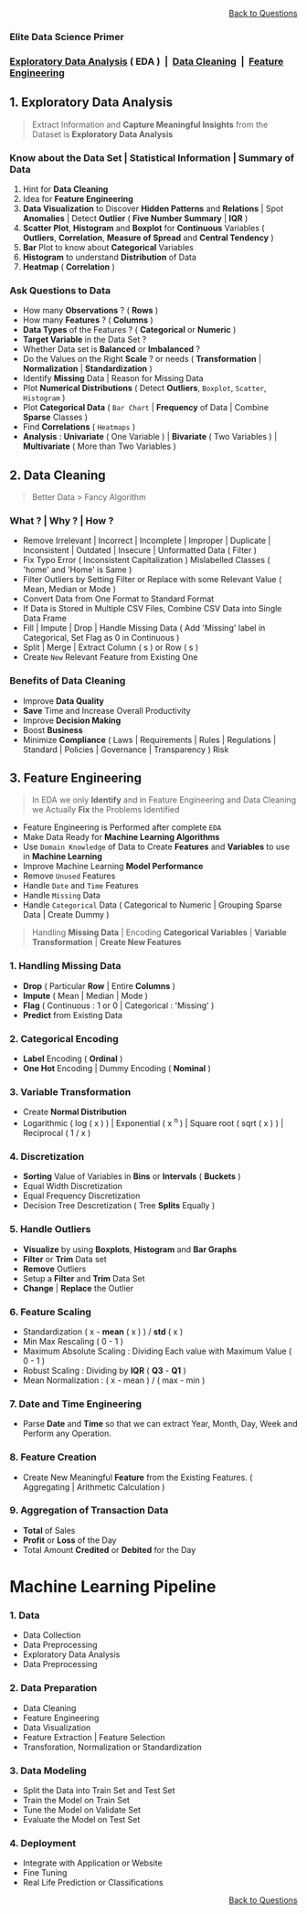 <p align='right'><a align="right" href="https://github.com/KIRANKUMAR7296/Library/blob/main/Interview.md">Back to Questions</a></p>

### Elite Data Science Primer

<h3><a href='#eda'>Exploratory Data Analysis</a> ( EDA )&nbsp; |&nbsp; <a href='#clean'>Data Cleaning</a>&nbsp; |&nbsp; <a href='#fe'>Feature Engineering</a></h3>

<h2 name='eda'>1. Exploratory Data Analysis</h2>

> Extract Information and **Capture Meaningful Insights** from the Dataset is **Exploratory Data Analysis**

### Know about the Data Set | Statistical Information | Summary of Data

1. Hint for **Data Cleaning**
2. Idea for **Feature Engineering**
3. **Data Visualization** to Discover **Hidden Patterns** and **Relations** | Spot **Anomalies** | Detect **Outlier** ( **Five Number Summary** | **IQR** )
4. **Scatter Plot**, **Histogram** and **Boxplot** for **Continuous** Variables ( **Outliers**, **Correlation**, **Measure of Spread** and **Central Tendency** )
5. **Bar** Plot to know about **Categorical** Variables
6. **Histogram** to understand **Distribution** of Data
7. **Heatmap** ( **Correlation** )

### Ask Questions to Data 
- How many **Observations** ? ( **Rows** )
- How many **Features** ? ( **Columns** )
- **Data Types** of the Features ? ( **Categorical** or **Numeric** )
- **Target Variable** in the Data Set ?
- Whether Data set is **Balanced** or **Imbalanced** ?
- Do the Values on the Right **Scale** ? or needs ( **Transformation** | **Normalization** | **Standardization** )
- Identify **Missing** Data | Reason for Missing Data
- Plot **Numerical Distributions** ( Detect **Outliers**, `Boxplot`, `Scatter`, `Histogram` )
- Plot **Categorical Data** ( `Bar Chart` | **Frequency** of Data | Combine **Sparse** Classes ) 
- Find **Correlations** ( `Heatmaps` )
- **Analysis** : **Univariate** ( One Variable ) | **Bivariate** ( Two Variables ) | **Multivariate** ( More than Two Variables )

<h2 name='clean'>2. Data Cleaning</h2>

> Better Data > Fancy Algorithm

### What ? | Why ? | How ?

- Remove Irrelevant | Incorrect | Incomplete | Improper | Duplicate | Inconsistent | Outdated | Insecure | Unformatted Data ( Filter )
- Fix Typo Error ( Inconsistent Capitalization ) Mislabelled Classes ( 'home' and 'Home' is Same )
- Filter Outliers by Setting Filter or Replace with some Relevant Value ( Mean, Median or Mode )
- Convert Data from One Format to Standard Format
- If Data is Stored in Multiple CSV Files, Combine CSV Data into Single Data Frame
- Fill | Impute | Drop | Handle Missing Data ( Add 'Missing' label in Categorical, Set Flag as 0 in Continuous )
- Split | Merge | Extract Column ( s ) or Row ( s )
- Create `New` Relevant Feature from Existing One

### Benefits of Data Cleaning
- Improve **Data Quality**
- **Save** Time and Increase Overall Productivity
- Improve **Decision Making**
- Boost **Business**
- Minimize **Compliance** ( Laws | Requirements | Rules | Regulations | Standard | Policies | Governance | Transparency ) Risk

<h2 name='fe'>3. Feature Engineering</h2>

> In EDA we only **Identify** and in Feature Engineering and Data Cleaning we Actually **Fix** the Problems Identified

- Feature Engineering is Performed after complete `EDA`
- Make Data Ready for **Machine Learning Algorithms**
- Use `Domain Knowledge` of Data to Create **Features** and **Variables** to use in **Machine Learning**
- Improve Machine Learning **Model Performance**
- Remove `Unused` Features
- Handle `Date` and `Time` Features
- Handle `Missing` Data   
- Handle `Categorical` Data ( Categorical to Numeric | Grouping Sparse Data | Create Dummy )

> Handling **Missing Data** | Encoding **Categorical Variables** | **Variable Transformation** | **Create New Features**

### 1. Handling Missing Data
- **Drop** ( Particular **Row** | Entire **Columns** )
- **Impute** ( Mean | Median | Mode )
- **Flag** ( Continuous : 1 or 0 | Categorical : 'Missing' ) 
- **Predict** from Existing Data

### 2. Categorical Encoding
- **Label** Encoding ( **Ordinal** )
- **One Hot** Encoding | Dummy Encoding ( **Nominal** ) 

### 3. Variable Transformation
- Create **Normal Distribution**
- Logarithmic ( log ( x ) ) | Exponential ( x <sup> n </sup> ) | Square root ( sqrt ( x ) ) | Reciprocal ( 1 / x )

### 4. Discretization
- **Sorting** Value of Variables in **Bins** or **Intervals** ( **Buckets** )
- Equal Width Discretization
- Equal Frequency Discretization
- Decision Tree Descretization ( Tree **Splits** Equally )

### 5. Handle Outliers
- **Visualize** by using **Boxplots**, **Histogram** and **Bar Graphs**
- **Filter** or **Trim** Data set 
- **Remove** Outliers 
- Setup a **Filter** and **Trim** Data Set
- **Change** | **Replace** the Outlier 

### 6. Feature Scaling
- Standardization  ( x - **mean** ( x ) ) / **std** ( x ) 
- Min Max Rescaling ( 0 - 1 )
- Maximum Absolute Scaling : Dividing Each value with Maximum Value ( 0 - 1 )
- Robust Scaling : Dividing by **IQR** ( **Q3** - **Q1** )
- Mean Normalization : ( x - mean ) / ( max - min )

### 7. Date and Time Engineering 
- Parse **Date** and **Time** so that we can extract Year, Month, Day, Week and Perform any Operation. 

### 8. Feature Creation
- Create New Meaningful **Feature** from the Existing Features. ( Aggregating | Arithmetic Calculation )

### 9. Aggregation of Transaction Data
- **Total** of Sales 
- **Profit** or **Loss** of the Day 
- Total Amount **Credited** or **Debited** for the Day 

# Machine Learning Pipeline

### 1. Data 
- Data Collection
- Data Preprocessing
- Exploratory Data Analysis
- Data Preprocessing

### 2. Data Preparation
- Data Cleaning
- Feature Engineering
- Data Visualization
- Feature Extraction | Feature Selection
- Transforation, Normalization or Standardization 

### 3. Data Modeling 
- Split the Data into Train Set and Test Set 
- Train the Model on Train Set
- Tune the Model on Validate Set
- Evaluate the Model on Test Set

### 4. Deployment
- Integrate with Application or Website
- Fine Tuning
- Real Life Prediction or Classifications

<p align='right'><a align="right" href="https://github.com/KIRANKUMAR7296/Library/blob/main/Interview.md">Back to Questions</a></p>
